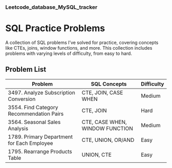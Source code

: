 ### Leetcode_database_MySQL_tracker

# SQL Practice Problems

A collection of SQL problems I’ve solved for practice, covering concepts like CTEs, joins, window functions, and more. This collection includes problems with varying levels of difficulty, from easy to hard.

## Problem List

| Problem                                  | SQL Concepts                             | Difficulty |
|------------------------------------------|-------------------------------------------|------------|
| 3497. Analyze Subscription Conversion    | CTE, JOIN, CASE WHEN                      | Medium     |
| 3554. Find Category Recommendation Pairs | CTE, JOIN                                 | Hard       |
| 3564. Seasonal Sales Analysis            | CTE, CASE WHEN, WINDOW FUNCTION           | Medium     |
| 1789. Primary Department for Each Employee | CTE, UNION, OR/AND                      | Easy       |
| 1795. Rearrange Products Table           | UNION, CTE                                | Easy       |
